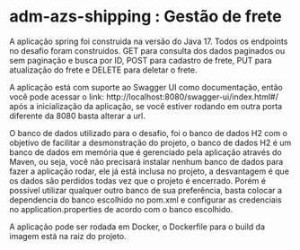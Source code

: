 # adm-azs-shipping : Gestão de frete
A aplicação spring foi construida na versão do Java 17. Todos os endpoints no desafio foram construidos. GET para consulta dos dados paginados ou sem paginação e busca por ID, POST para cadastro de frete, PUT para atualização do frete e DELETE para deletar o frete.

A aplicação está com suporte ao Swagger UI como documentação, então você pode acessar o link: http://localhost:8080/swagger-ui/index.html#/ após a inicialização da aplicação, se você estiver rodando em outra porta diferente da 8080 basta alterar a url.

O banco de dados utilizado para o desafio, foi o banco de dados H2 com o objetivo de facilitar a desmonstração do projeto, o banco de dados H2 é um banco de dados em memória que é gerenciado pela aplicação através do Maven, ou seja, você não precisará instalar nenhum banco de dados para fazer a aplicação rodar, ele já está inclusa no projeto, a desvantagem é que os dados são perdidos todas vez que o projeto é encerrado. Porém é possível utilizar qualquer outro banco de sua preferência, basta colocar a dependencia do banco escolhido no pom.xml e configurar as credenciais no application.properties de acordo com o banco escolhido.

A aplicação pode ser rodada em Docker, o Dockerfile para o build da imagem está na raiz do projeto.
